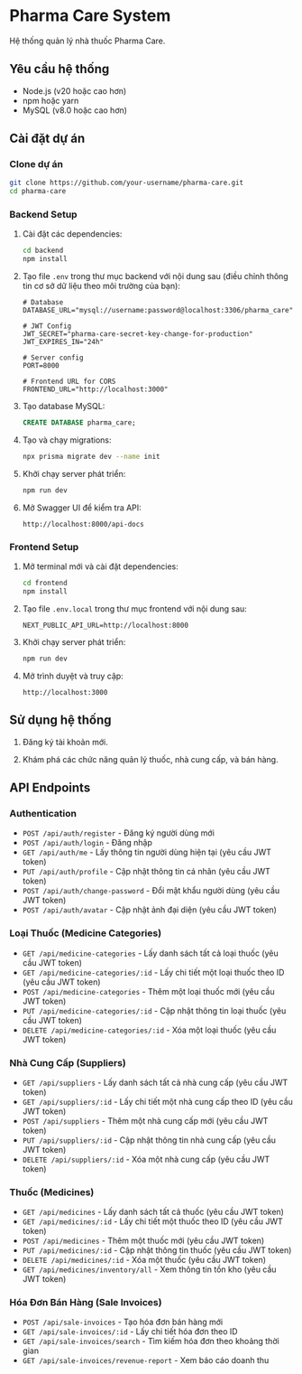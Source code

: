 # Pharma Care System

Hệ thống quản lý nhà thuốc Pharma Care.

## Yêu cầu hệ thống

- Node.js (v20 hoặc cao hơn)
- npm hoặc yarn
- MySQL (v8.0 hoặc cao hơn)

## Cài đặt dự án

### Clone dự án

```bash
git clone https://github.com/your-username/pharma-care.git
cd pharma-care
```

### Backend Setup

1. Cài đặt các dependencies:
   ```bash
   cd backend
   npm install
   ```

2. Tạo file `.env` trong thư mục backend với nội dung sau (điều chỉnh thông tin cơ sở dữ liệu theo môi trường của bạn):
   ```
   # Database
   DATABASE_URL="mysql://username:password@localhost:3306/pharma_care"

   # JWT Config
   JWT_SECRET="pharma-care-secret-key-change-for-production"
   JWT_EXPIRES_IN="24h"

   # Server config
   PORT=8000
   
   # Frontend URL for CORS
   FRONTEND_URL="http://localhost:3000"
   ```

3. Tạo database MySQL:
   ```sql
   CREATE DATABASE pharma_care;
   ```

4. Tạo và chạy migrations:
   ```bash
   npx prisma migrate dev --name init
   ```

5. Khởi chạy server phát triển:
   ```bash
   npm run dev
   ```

6. Mở Swagger UI để kiểm tra API:
   ```
   http://localhost:8000/api-docs
   ```

### Frontend Setup

1. Mở terminal mới và cài đặt dependencies:
   ```bash
   cd frontend
   npm install
   ```

2. Tạo file `.env.local` trong thư mục frontend với nội dung sau:
   ```
   NEXT_PUBLIC_API_URL=http://localhost:8000
   ```

3. Khởi chạy server phát triển:
   ```bash
   npm run dev
   ```

4. Mở trình duyệt và truy cập:
   ```
   http://localhost:3000
   ```

## Sử dụng hệ thống

1. Đăng ký tài khoản mới.

2. Khám phá các chức năng quản lý thuốc, nhà cung cấp, và bán hàng.

## API Endpoints

### Authentication

- `POST /api/auth/register` - Đăng ký người dùng mới
- `POST /api/auth/login` - Đăng nhập
- `GET /api/auth/me` - Lấy thông tin người dùng hiện tại (yêu cầu JWT token)
- `PUT /api/auth/profile` - Cập nhật thông tin cá nhân (yêu cầu JWT token)
- `POST /api/auth/change-password` - Đổi mật khẩu người dùng (yêu cầu JWT token)
- `POST /api/auth/avatar` - Cập nhật ảnh đại diện (yêu cầu JWT token)

### Loại Thuốc (Medicine Categories)

- `GET /api/medicine-categories` - Lấy danh sách tất cả loại thuốc (yêu cầu JWT token)
- `GET /api/medicine-categories/:id` - Lấy chi tiết một loại thuốc theo ID (yêu cầu JWT token)
- `POST /api/medicine-categories` - Thêm một loại thuốc mới (yêu cầu JWT token)
- `PUT /api/medicine-categories/:id` - Cập nhật thông tin loại thuốc (yêu cầu JWT token)
- `DELETE /api/medicine-categories/:id` - Xóa một loại thuốc (yêu cầu JWT token)

### Nhà Cung Cấp (Suppliers)

- `GET /api/suppliers` - Lấy danh sách tất cả nhà cung cấp (yêu cầu JWT token)
- `GET /api/suppliers/:id` - Lấy chi tiết một nhà cung cấp theo ID (yêu cầu JWT token)
- `POST /api/suppliers` - Thêm một nhà cung cấp mới (yêu cầu JWT token)
- `PUT /api/suppliers/:id` - Cập nhật thông tin nhà cung cấp (yêu cầu JWT token)
- `DELETE /api/suppliers/:id` - Xóa một nhà cung cấp (yêu cầu JWT token)

### Thuốc (Medicines)

- `GET /api/medicines` - Lấy danh sách tất cả thuốc (yêu cầu JWT token)
- `GET /api/medicines/:id` - Lấy chi tiết một thuốc theo ID (yêu cầu JWT token)
- `POST /api/medicines` - Thêm một thuốc mới (yêu cầu JWT token)
- `PUT /api/medicines/:id` - Cập nhật thông tin thuốc (yêu cầu JWT token)
- `DELETE /api/medicines/:id` - Xóa một thuốc (yêu cầu JWT token)
- `GET /api/medicines/inventory/all` - Xem thông tin tồn kho (yêu cầu JWT token)

### Hóa Đơn Bán Hàng (Sale Invoices)

- `POST /api/sale-invoices` - Tạo hóa đơn bán hàng mới
- `GET /api/sale-invoices/:id` - Lấy chi tiết hóa đơn theo ID
- `GET /api/sale-invoices/search` - Tìm kiếm hóa đơn theo khoảng thời gian
- `GET /api/sale-invoices/revenue-report` - Xem báo cáo doanh thu

